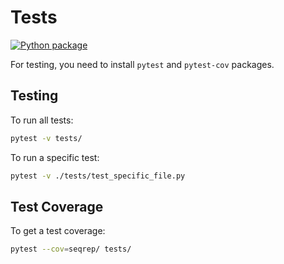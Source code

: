 # Tests
[![Python package](https://github.com/MIR-MU/seqrep/actions/workflows/python-package.yml/badge.svg)](https://github.com/MIR-MU/seqrep/actions/workflows/python-package.yml)

For testing, you need to install `pytest` and `pytest-cov` packages.


## Testing
To run all tests:

```bash
pytest -v tests/
```

To run a specific test:

```bash
pytest -v ./tests/test_specific_file.py
```

## Test Coverage
To get a test coverage:
```bash
pytest --cov=seqrep/ tests/ 
```
